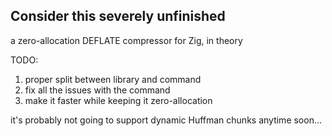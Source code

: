 ## Consider this severely unfinished

a zero-allocation DEFLATE compressor for Zig, in theory

TODO:

1. proper split between library and command
2. fix all the issues with the command
3. make it faster while keeping it zero-allocation

it's probably not going to support dynamic Huffman chunks anytime soon...

